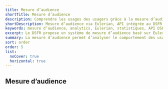 ```yaml
---
title: Mesure d’audience
shortTitle: Mesure d’audience
description: Comprendre les usages des usagers grâce à la mesure d’audience intégrée au Système de Design de l’État, basée sur la solution Eulerian et déployée à l’échelle interministérielle.
shortDescription: Mesure d’audience via Eulerian, API intégrée au DSFR.
keywords: mesure d’audience, analytics, Eulerian, statistiques, API DSFR, trafic, navigation, performance, usagers, SIG
excerpt: Le DSFR propose un système de mesure d’audience basé sur Eulerian pour comprendre et améliorer l’expérience usager sur les sites publics.
summary: La mesure d’audience permet d’analyser le comportement des usagers sur les sites publics, pour orienter les décisions de design et de contenu. Le DSFR intègre une API de collecte basée sur Eulerian, facilitant le suivi des performances sans plan de marquage complexe. Ce dispositif, issu du marché interministériel porté par le SIG, vise à standardiser les pratiques, renforcer l’efficacité des services publics et améliorer la lisibilité des données sur l’usage du design de l’État.
sort: order
order: 5
list:
  noCover: true
  horizontal: true
---
```


## Mesure d’audience
